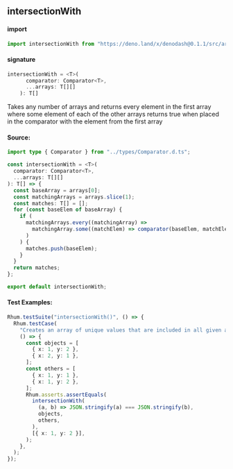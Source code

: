 
## intersectionWith

#### import
```typescript
import intersectionWith from "https://deno.land/x/denodash@0.1.1/src/array/intersectionWith.ts"
```

#### signature
```typescript
intersectionWith = <T>(
      comparator: Comparator<T>,
      ...arrays: T[][]
    ): T[]
```

Takes any number of arrays and returns every element in the first array where some element of each of the other arrays returns true when placed in the comparator with the element from the first array

#### Source:

```typescript
import type { Comparator } from "../types/Comparator.d.ts";

const intersectionWith = <T>(
  comparator: Comparator<T>,
  ...arrays: T[][]
): T[] => {
  const baseArray = arrays[0];
  const matchingArrays = arrays.slice(1);
  const matches: T[] = [];
  for (const baseElem of baseArray) {
    if (
      matchingArrays.every((matchingArray) =>
        matchingArray.some((matchElem) => comparator(baseElem, matchElem))
      )
    ) {
      matches.push(baseElem);
    }
  }
  return matches;
};

export default intersectionWith;

```

#### Test Examples: 

```typescript
Rhum.testSuite("intersectionWith()", () => {
  Rhum.testCase(
    "Creates an array of unique values that are included in all given arrays given an comparator",
    () => {
      const objects = [
        { x: 1, y: 2 },
        { x: 2, y: 1 },
      ];
      const others = [
        { x: 1, y: 1 },
        { x: 1, y: 2 },
      ];
      Rhum.asserts.assertEquals(
        intersectionWith(
          (a, b) => JSON.stringify(a) === JSON.stringify(b),
          objects,
          others,
        ),
        [{ x: 1, y: 2 }],
      );
    },
  );
});
```

  